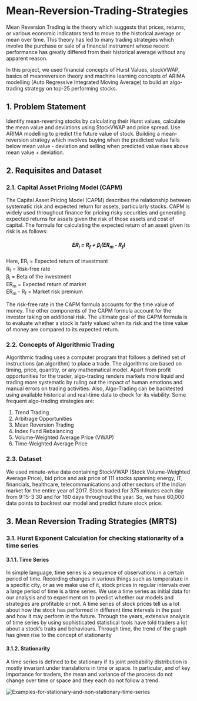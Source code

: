 # Mean-Reversion-Trading-Strategies

Mean Reversion Trading is the theory which suggests that prices, returns, or various economic indicators tend to move to the historical average or mean over time. This theory has led to many trading strategies which involve the purchase or sale of a financial instrument whose recent performance has greatly differed from their historical average without any apparent reason.

In this project, we used financial concepts of Hurst Values, stockVWAP, basics of meanreversion theory and machine learning concepts of ARIMA modelling (Auto Regressive Integrated Moving Average) to build an algo-trading strategy on top-25 performing stocks.

## 1. Problem Statement
Identify mean-reverting stocks by calculating their Hurst values, calculate the mean value and deviations using StockVWAP and price spread. Use ARIMA modelling to predict the future value of stock. Building a mean-reversion strategy which involves buying when the predicted value falls below mean value - deviation and selling when predicted value rises above mean value + deviation.

## 2.  Requisites and Dataset
### 2.1.  Capital Asset Pricing Model (CAPM)
The Capital Asset Pricing Model (CAPM) describes the relationship between systematic risk and expected return for assets, particularly stocks. CAPM is widely used throughout finance for pricing risky securities and generating expected returns for assets given the risk of those assets and cost of capital. The formula for calculating the expected return of an asset given its risk is as follows:

##### <p align="center"> ER<sub>i</sub> = R<sub>f</sub> + β<sub>i</sub>(ER<sub>m</sub> - R<sub>f</sub>) </p>

Here,
ER<sub>i</sub> = Expected return of investment <br/>
R<sub>f</sub> = Risk-free rate <br/>
β<sub>i</sub> = Beta of the investment <br/>
ER<sub>m</sub> = Expected return of market <br/>
ER<sub>m</sub> - R<sub>f</sub> = Market risk premium

The risk-free rate in the CAPM formula accounts for the time value of money. The other components of the CAPM formula account for the investor taking on additional risk. The ultimate goal of the CAPM formula is to evaluate whether a stock is fairly valued when its risk and the time value of money are compared to its expected return.

### 2.2. Concepts of Algorithmic Trading
Algorithmic trading uses a computer program that follows a defined set of instructions (an algorithm) to place a trade. The algorithms are based on timing, price, quantity, or any mathematical model. Apart from profit opportunities for the trader, algo-trading renders markets more liquid and trading more systematic by ruling out the impact of human emotions and manual errors on trading activities. Also, Algo-Trading can be backtested using available historical and real-time data to check for its viability. Some frequent algo-trading strategies are:
1. Trend Trading
2. Arbitrage Opportunities
3. Mean Reversion Trading
4. Index Fund Rebalancing
5. Volume-Weighted Average Price (VWAP)
6. Time-Weighted Average Price

### 2.3. Dataset
We used minute-wise data containing StockVWAP (Stock Volume-Weighted Average Price), bid price and ask price of 111 stocks spanning energy, IT, financials, healthcare, telecommunications and other sectors of the Indian market for the entire year of 2017. Stock traded for 375 minutes each day from 9:15-3:30 and for 160 days throughout the year. So, we have 60,000 data points to backtest our model and predict future stock price.

## 3. Mean Reversion Trading Strategies (MRTS)
### 3.1. Hurst Exponent Calculation for checking stationarity of a time series
#### 3.1.1. Time Series
In simple language, time series is a sequence of observations in a certain period of time. Recording changes in various things such as temperature in a specific city, or as we make use of it, stock prices in regular intervals over a large period of time is a time series. We use a time series as initial data for our analysis and to experiment on to predict whether our models and strategies are profitable or not. A time series of stock prices tell us a lot about how the stock has performed in different time intervals in the past and how it may perform in the future. Through the years, extensive analysis of time series by using sophisticated statistical tools have told traders a lot about a stock’s traits and behaviours. Through time, the trend of the graph has given rise to the concept of stationarity

#### 3.1.2. Stationarity
A time series is defined to be stationary if its joint probability distribution is mostly invariant under translations in time or space. In particular, and of key importance for traders, the mean and variance of the process do not change over time or space and they each do not follow a trend.

![Examples-for-stationary-and-non-stationary-time-series](https://user-images.githubusercontent.com/65076402/186737581-208e1958-3ff9-4171-b11e-8d9744d01837.png)
